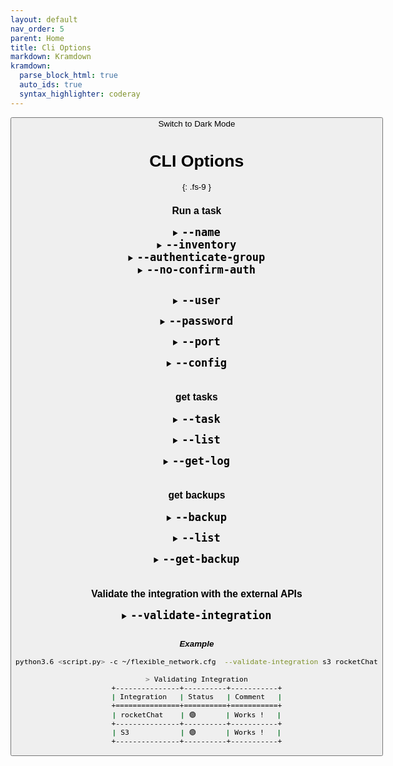 ```yaml
---
layout: default
nav_order: 5
parent: Home
title: Cli Options
markdown: Kramdown
kramdown:
  parse_block_html: true
  auto_ids: true
  syntax_highlighter: coderay
---
```


<button class="btn js-toggle-dark-mode">Switch to Dark Mode

<script>
const toggleDarkMode = document.querySelector('.js-toggle-dark-mode');

jtd.addEvent(toggleDarkMode, 'click', function(){
  if (jtd.getTheme() === 'dark') {
    jtd.setTheme('light');
    toggleDarkMode.textContent = 'Switch to Dark Mode';
  } else {
    jtd.setTheme('dark');
    toggleDarkMode.textContent = 'Switch to Light Mode';
  }
});
</script>

# CLI Options
{: .fs-9 }


### Run a task

<details markdown="1" id="--name">
  <summary markdown='span'> 
  <b style="font-size:20px"> <code>--name</code></b>
  </summary>
   The task name

   Required
   {: .label .label-yellow }
   
   > Each script run represents a task, Tasks state are stored.

   ---

</details>


<details markdown="1" id="--inventory">
  <summary markdown="span"> 
  <b style="font-size:20px"> <code>--inventory</code></b>
  </summary>
   A file that contains the devices to automate

   Optional
   {: .label .label-green }
   
   > This argument overrides the following option in the config file.
   >```ini
   >[general]
   >default_inventory = /etc/flexible-network/hosts
   >```

   ---

</details>

<details markdown="1" id="--authenticate-group">
  <summary markdown="span"> 
  <b style="font-size:20px"> <code>--authenticate-group</code></b>
  </summary>
  <br>
   Privide an inventory group to authenticate
   
   Optional
   {: .label .label-green }



> **Note:** this option requires to specify the [`--user`](#--user) & [`--password`](#--password)  arguments 

> Example
```java
python3.6 test1.py -n task1 \
   --config user/flexible_network.cfg \
   --inventory user/hosts \
   --authenticate-group works \
   --user orange --password cisco1 --port 1113
```


<br>

<br>

-> This will update the `devices_dct` & `connected_devices_dct` attributes in the `Terminal_Task` class (Which you can access after you instanciate an instance of the class)

```python
task = Terminal_Task()

# A dict that contains ONLY the connected devices
task.connected_devices_dct

# A dict that contails ALL the devices (including ones that failed to authenticate)
task.devices_dct
```

---

</details>


<details markdown="1" id="--no-confirm-auth">
  <summary markdown="span"> 
  <b style="font-size:20px"> <code>--no-confirm-auth</code></b>
  </summary>
  <br>
  Skip Asking for confirmation if failed to connect to some deivces
  
  > *Optional*

  > The dfault Behavior is to ask you for confirmation before proceeding if failed to authenticate to some devices.
</details>

<br>

<a id=--user></a>
<details>
  <summary> 
  <b style="font-size:20px"> <code>--user</code></b>
  </summary>
  <br>
  The user to authenticate the group with

  > *Optional*

  ---

</details>


<a id=--password></a>
<details>
  <summary> 
  <b style="font-size:20px"> <code>--password</code></b>
  </summary>
  <br>
  The password to authenticate the group with

  > *Optional*

  ---

</details>


<a id=--port></a>
<details>
  <summary> 
  <b style="font-size:20px"> <code>--port</code></b>
  </summary>
  <br>
  The port to use to connect to the group.

  > *Optional*

  > default port is `22`
</details>

<a id=--config></a>
<details>
  <summary> 
  <b style="font-size:20px"> <code>--config</code></b>
  </summary>
  <br>
  Specify a custom configuration file path (Overrides the default configuration file path)
  
  > *Optional*

  > Default configuration file path is `/etc/flexible_network/flexible_network.cfg`
</details>


<br>

### get tasks

<a id=--task></a>
<details>
  <summary> 
  <b style="font-size:20px"> <code>--task</code></b>
  </summary>
  <br>
  Perform operations on finished tasks
  
  > *Optional*

</details>

<a id=--list></a>
<details>
  <summary> 
  <b style="font-size:20px"> <code>--list</code></b>
  </summary>
  <br>
  List the finished tasks
  
  > *Optional*

</details>


<a id=--get-log></a>
<details>
  <summary> 
  <b style="font-size:20px"> <code>--get-log</code></b>
  </summary>
  <br>
  Return the log of the task

  Takes the `task ID`
  
  > *Optional*

</details>


<br>

### get backups


<a id=--backup></a>
<details>
  <summary> 
  <b style="font-size:20px"> <code>--backup</code></b>
  </summary>
  <br>
  Perform operations on taken configuration backups
  
  > *Optional*

</details>

<a id=--list-backup></a>
<details>
  <summary> 
  <b style="font-size:20px"> <code>--list</code></b>
  </summary>
  <br>
  List the taken configuration backups
  
  > *Optional*

</details>

<a id=--get-backup></a>
<details>
  <summary> 
  <b style="font-size:20px"> <code>--get-backup</code></b>
  </summary>
  <br>
  Return the configuration backup for the selected device

  Takes the `backup ID`
  
  > *Optional*

</details>


<br>

### Validate the integration with the external APIs


<a id=--validate-integration></a>
<details>
  <summary> 
  <b style="font-size:20px"> <code>--validate-integration</code></b>
  </summary>
  <br>
   Validate the communication with any of the supported API Integrations eg. test to authenticate (And validate permissions if needed).
  <br>

  > *Optional*

  * ***Supported Options***'
      * `cyberArk`
      * `rocketChat`
      * `s3`

</details>

<br>

_**Example**_

```bash
python3.6 <script.py> -c ~/flexible_network.cfg  --validate-integration s3 rocketChat

> Validating Integration
+---------------+----------+-----------+
| Integration   | Status   | Comment   |
+===============+==========+===========+
| rocketChat    | 🟢       | Works !   |
+---------------+----------+-----------+
| S3            | 🟢       | Works !   |
+---------------+----------+-----------+
```

